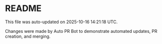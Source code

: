 # README

This file was auto-updated on 2025-10-16 14:21:18 UTC.

Changes were made by Auto PR Bot to demonstrate automated updates, PR creation, and merging.
